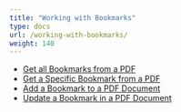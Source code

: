 ```yaml
---
title: "Working with Bookmarks"
type: docs
url: /working-with-bookmarks/
weight: 140
---
```


- [Get all Bookmarks from a PDF](/pdf/get-all-bookmarks-from-a-pdf/)
- [Get a Specific Bookmark from a PDF](/pdf/get-a-specific-bookmark-from-a-pdf/)
- [Add a Bookmark to a PDF Document](/pdf/add-a-bookmark-to-a-pdf-document/)
- [Update a Bookmark in a PDF Document](/pdf/update-a-bookmark-in-a-pdf-document/)
